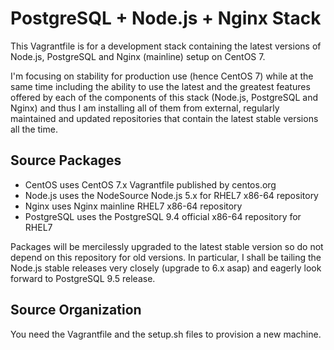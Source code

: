 # PostgreSQL + Node.js + Nginx Stack

This Vagrantfile is for a development stack containing the latest versions of
Node.js, PostgreSQL and Nginx (mainline) setup on CentOS 7.

I'm focusing on stability for production use (hence CentOS 7) while at the same
time including the ability to use the latest and the greatest features offered
by each of the components of this stack (Node.js, PostgreSQL and Nginx) and thus
I am installing all of them from external, regularly maintained and updated
repositories that contain the latest stable versions all the time.

## Source Packages

* CentOS uses CentOS 7.x Vagrantfile published by centos.org
* Node.js uses the NodeSource Node.js 5.x for RHEL7 x86-64 repository
* Nginx uses Nginx mainline RHEL7 x86-64 repository
* PostgreSQL uses the PostgreSQL 9.4 official x86-64 repository for RHEL7

Packages will be mercilessly upgraded to the latest stable version so do not
depend on this repository for old versions. In particular, I shall be tailing
the Node.js stable releases very closely (upgrade to 6.x asap) and eagerly look
forward to PostgreSQL 9.5 release.

## Source Organization

You need the Vagrantfile and the setup.sh files to provision a new machine.
